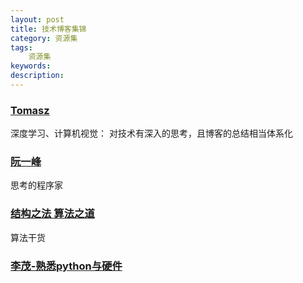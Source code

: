 ```yaml
---
layout: post
title: 技术博客集锦
category: 资源集
tags: 
    资源集
keywords: 
description: 
---
```



### [Tomasz](http://www.computervisionblog.com/)
深度学习、计算机视觉： 对技术有深入的思考，且博客的总结相当体系化




### [阮一峰](http://www.ruanyifeng.com)
思考的程序家


### [结构之法 算法之道](http://blog.csdn.net/v_JULY_v/article/category/769275)
算法干货



### [李茂-熟悉python与硬件](http://www.crifan.com/)




